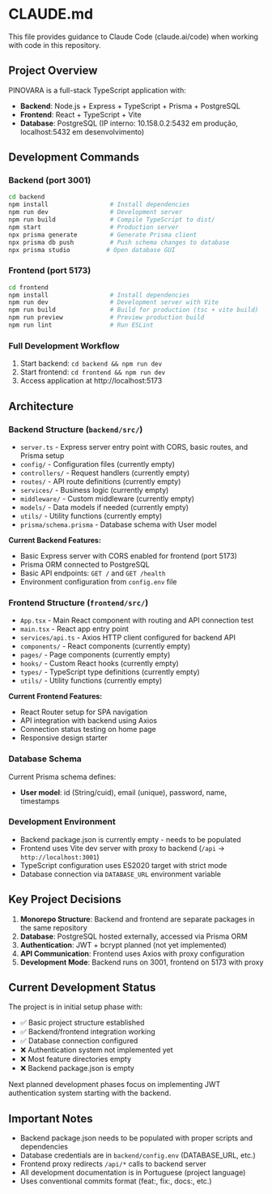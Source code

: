 # CLAUDE.md

This file provides guidance to Claude Code (claude.ai/code) when working with code in this repository.

## Project Overview

PINOVARA is a full-stack TypeScript application with:
- **Backend**: Node.js + Express + TypeScript + Prisma + PostgreSQL
- **Frontend**: React + TypeScript + Vite
- **Database**: PostgreSQL (IP interno: 10.158.0.2:5432 em produção, localhost:5432 em desenvolvimento)

## Development Commands

### Backend (port 3001)
```bash
cd backend
npm install                 # Install dependencies
npm run dev                 # Development server
npm run build               # Compile TypeScript to dist/
npm start                   # Production server
npx prisma generate         # Generate Prisma client
npx prisma db push          # Push schema changes to database
npx prisma studio          # Open database GUI
```

### Frontend (port 5173)
```bash
cd frontend
npm install                 # Install dependencies  
npm run dev                 # Development server with Vite
npm run build               # Build for production (tsc + vite build)
npm run preview             # Preview production build
npm run lint                # Run ESLint
```

### Full Development Workflow
1. Start backend: `cd backend && npm run dev`
2. Start frontend: `cd frontend && npm run dev` 
3. Access application at http://localhost:5173

## Architecture

### Backend Structure (`backend/src/`)
- `server.ts` - Express server entry point with CORS, basic routes, and Prisma setup
- `config/` - Configuration files (currently empty)
- `controllers/` - Request handlers (currently empty)
- `routes/` - API route definitions (currently empty) 
- `services/` - Business logic (currently empty)
- `middleware/` - Custom middleware (currently empty)
- `models/` - Data models if needed (currently empty)
- `utils/` - Utility functions (currently empty)
- `prisma/schema.prisma` - Database schema with User model

**Current Backend Features:**
- Basic Express server with CORS enabled for frontend (port 5173)
- Prisma ORM connected to PostgreSQL
- Basic API endpoints: `GET /` and `GET /health`
- Environment configuration from `config.env` file

### Frontend Structure (`frontend/src/`)
- `App.tsx` - Main React component with routing and API connection test
- `main.tsx` - React app entry point
- `services/api.ts` - Axios HTTP client configured for backend API
- `components/` - React components (currently empty)
- `pages/` - Page components (currently empty) 
- `hooks/` - Custom React hooks (currently empty)
- `types/` - TypeScript type definitions (currently empty)
- `utils/` - Utility functions (currently empty)

**Current Frontend Features:**
- React Router setup for SPA navigation
- API integration with backend using Axios
- Connection status testing on home page
- Responsive design starter

### Database Schema
Current Prisma schema defines:
- **User model**: id (String/cuid), email (unique), password, name, timestamps

### Development Environment
- Backend package.json is currently empty - needs to be populated
- Frontend uses Vite dev server with proxy to backend (`/api` → `http://localhost:3001`)
- TypeScript configuration uses ES2020 target with strict mode
- Database connection via `DATABASE_URL` environment variable

## Key Project Decisions

1. **Monorepo Structure**: Backend and frontend are separate packages in the same repository
2. **Database**: PostgreSQL hosted externally, accessed via Prisma ORM  
3. **Authentication**: JWT + bcrypt planned (not yet implemented)
4. **API Communication**: Frontend uses Axios with proxy configuration
5. **Development Mode**: Backend runs on 3001, frontend on 5173 with proxy

## Current Development Status

The project is in initial setup phase with:
- ✅ Basic project structure established
- ✅ Backend/frontend integration working
- ✅ Database connection configured
- ❌ Authentication system not implemented yet
- ❌ Most feature directories empty
- ❌ Backend package.json is empty

Next planned development phases focus on implementing JWT authentication system starting with the backend.

## Important Notes

- Backend package.json needs to be populated with proper scripts and dependencies
- Database credentials are in `backend/config.env` (DATABASE_URL, etc.)
- Frontend proxy redirects `/api/*` calls to backend server
- All development documentation is in Portuguese (project language)
- Uses conventional commits format (feat:, fix:, docs:, etc.)